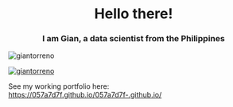 <h1 align = "center"> Hello there! </h1>
<h3 align = "center"> I am Gian, a data scientist from the Philippines</h3>


<p align="left"> <img src="https://komarev.com/ghpvc/?username=057a7d7f&label=Profile%20views&color=lightgrey&style=flat-square" alt="giantorreno" /> </p>
<p align="left"> <a href="https://github.com/ryo-ma/github-profile-trophy"><img src="https://github-profile-trophy.vercel.app/?username=057a7d7f" alt="giantorreno" /></a> </p>




See my working portfolio here: https://057a7d7f.github.io/057a7d7f-.github.io/
